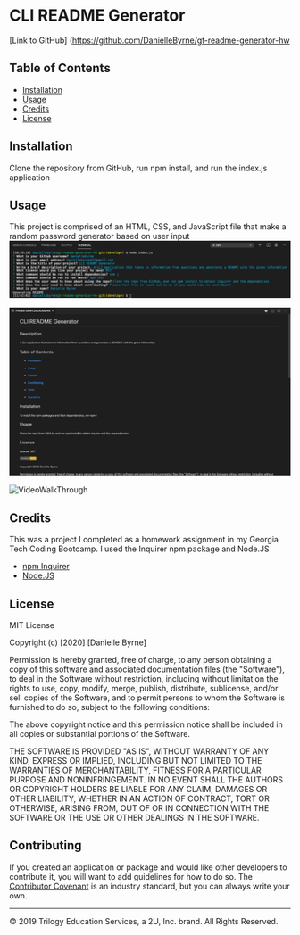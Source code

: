 # CLI README Generator


[Link to GitHub] (https://github.com/DanielleByrne/gt-readme-generator-hw

## Table of Contents 

* [Installation](#installation)
* [Usage](#usage)
* [Credits](#credits)
* [License](#license)

## Installation

Clone the repository from GitHub, run npm install, and run the index.js application


## Usage 

This project is comprised of an HTML, CSS, and JavaScript file that make a random password generator based on user input
![Quesions&Answers](assets/cliQuestions.png)

![GeneratedREADME](assets/generatedREADME.png)

![VideoWalkThrough](assets/readme.gif)




## Credits

This was a project I completed as a homework assignment in my Georgia Tech Coding Bootcamp. I used the Inquirer npm package and Node.JS

* [npm Inquirer](https://www.npmjs.com/package/inquirer)
* [Node.JS](https://nodejs.org/en/)


## License

MIT License

Copyright (c) [2020] [Danielle Byrne]

Permission is hereby granted, free of charge, to any person obtaining a copy
of this software and associated documentation files (the "Software"), to deal
in the Software without restriction, including without limitation the rights
to use, copy, modify, merge, publish, distribute, sublicense, and/or sell
copies of the Software, and to permit persons to whom the Software is
furnished to do so, subject to the following conditions:

The above copyright notice and this permission notice shall be included in all
copies or substantial portions of the Software.

THE SOFTWARE IS PROVIDED "AS IS", WITHOUT WARRANTY OF ANY KIND, EXPRESS OR
IMPLIED, INCLUDING BUT NOT LIMITED TO THE WARRANTIES OF MERCHANTABILITY,
FITNESS FOR A PARTICULAR PURPOSE AND NONINFRINGEMENT. IN NO EVENT SHALL THE
AUTHORS OR COPYRIGHT HOLDERS BE LIABLE FOR ANY CLAIM, DAMAGES OR OTHER
LIABILITY, WHETHER IN AN ACTION OF CONTRACT, TORT OR OTHERWISE, ARISING FROM,
OUT OF OR IN CONNECTION WITH THE SOFTWARE OR THE USE OR OTHER DEALINGS IN THE
SOFTWARE.

## Contributing

If you created an application or package and would like other developers to contribute it, you will want to add guidelines for how to do so. The [Contributor Covenant](https://www.contributor-covenant.org/) is an industry standard, but you can always write your own.

---
© 2019 Trilogy Education Services, a 2U, Inc. brand. All Rights Reserved.